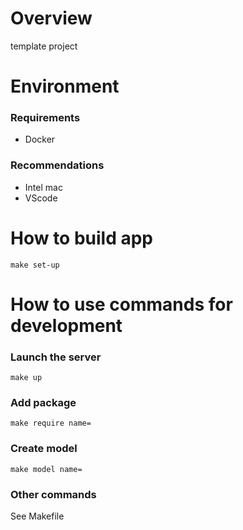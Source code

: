 # Overview
template project


# Environment
### Requirements
- Docker
### Recommendations
- Intel mac
- VScode


# How to build app
```
make set-up
```


# How to use commands for development
### Launch the server
```
make up
```
### Add package
```
make require name=
```
### Create model
```
make model name=
```
### Other commands
See Makefile